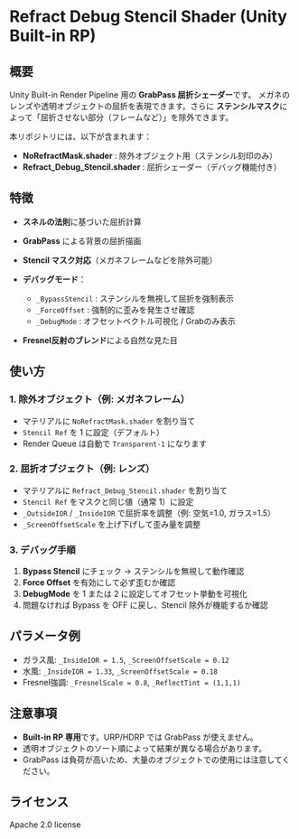 # Refract Debug Stencil Shader (Unity Built-in RP)

## 概要

Unity Built-in Render Pipeline 用の **GrabPass 屈折シェーダー**です。
メガネのレンズや透明オブジェクトの屈折を表現できます。さらに **ステンシルマスク**によって「屈折させない部分（フレームなど）」を除外できます。

本リポジトリには、以下が含まれます：

* **NoRefractMask.shader** : 除外オブジェクト用（ステンシル刻印のみ）
* **Refract\_Debug\_Stencil.shader** : 屈折シェーダー（デバッグ機能付き）

## 特徴

* **スネルの法則**に基づいた屈折計算
* **GrabPass** による背景の屈折描画
* **Stencil マスク対応**（メガネフレームなどを除外可能）
* **デバッグモード**：

  * `_BypassStencil` : ステンシルを無視して屈折を強制表示
  * `_ForceOffset` : 強制的に歪みを発生させ確認
  * `_DebugMode` : オフセットベクトル可視化 / Grabのみ表示
* **Fresnel反射のブレンド**による自然な見た目

## 使い方

### 1. 除外オブジェクト（例: メガネフレーム）

* マテリアルに `NoRefractMask.shader` を割り当て
* `Stencil Ref` を 1 に設定（デフォルト）
* Render Queue は自動で `Transparent-1` になります

### 2. 屈折オブジェクト（例: レンズ）

* マテリアルに `Refract_Debug_Stencil.shader` を割り当て
* `Stencil Ref` をマスクと同じ値（通常 1）に設定
* `_OutsideIOR` / `_InsideIOR` で屈折率を調整（例: 空気=1.0, ガラス=1.5）
* `_ScreenOffsetScale` を上げ下げして歪み量を調整

### 3. デバッグ手順

1. **Bypass Stencil** にチェック → ステンシルを無視して動作確認
2. **Force Offset** を有効にして必ず歪むか確認
3. **DebugMode** を 1 または 2 に設定してオフセット挙動を可視化
4. 問題なければ Bypass を OFF に戻し、Stencil 除外が機能するか確認

## パラメータ例

* ガラス風: `_InsideIOR = 1.5`, `_ScreenOffsetScale = 0.12`
* 水風: `_InsideIOR = 1.33`, `_ScreenOffsetScale = 0.18`
* Fresnel強調: `_FresnelScale = 0.8`, `_ReflectTint = (1,1,1)`

## 注意事項

* **Built-in RP 専用**です。URP/HDRP では GrabPass が使えません。
* 透明オブジェクトのソート順によって結果が異なる場合があります。
* GrabPass は負荷が高いため、大量のオブジェクトでの使用には注意してください。

## ライセンス

Apache 2.0 license

